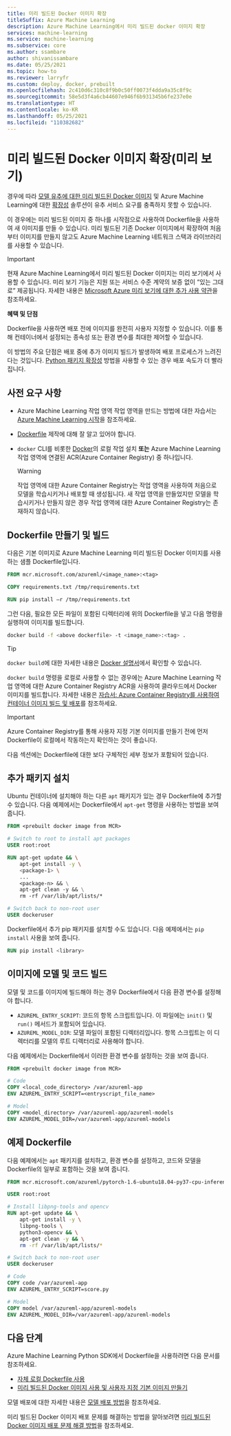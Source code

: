 ```yaml
---
title: 미리 빌드된 Docker 이미지 확장
titleSuffix: Azure Machine Learning
description: Azure Machine Learning에서 미리 빌드된 docker 이미지 확장
services: machine-learning
ms.service: machine-learning
ms.subservice: core
ms.author: ssambare
author: shivanissambare
ms.date: 05/25/2021
ms.topic: how-to
ms.reviewer: larryfr
ms.custom: deploy, docker, prebuilt
ms.openlocfilehash: 2c410d6c310c8f9b0c50ff0073f4dda9a35c8f9c
ms.sourcegitcommit: 58e5d3f4a6cb44607e946f6b931345b6fe237e0e
ms.translationtype: HT
ms.contentlocale: ko-KR
ms.lasthandoff: 05/25/2021
ms.locfileid: "110382682"
---
```

# <a name="extend-a-prebuilt-docker-image-preview"></a>미리 빌드된 Docker 이미지 확장(미리 보기)

경우에 따라 [모델 유추에 대한 미리 빌드된 Docker 이미지](concept-prebuilt-docker-images-inference.md) 및 Azure Machine Learning에 대한 [확장성](./how-to-prebuilt-docker-images-inference-python-extensibility.md) 솔루션이 유추 서비스 요구를 충족하지 못할 수 있습니다.

이 경우에는 미리 빌드된 이미지 중 하나를 시작점으로 사용하여 Dockerfile을 사용하여 새 이미지를 만들 수 있습니다. 미리 빌드된 기존 Docker 이미지에서 확장하여 처음부터 이미지를 만들지 않고도 Azure Machine Learning 네트워크 스택과 라이브러리를 사용할 수 있습니다.

> [!IMPORTANT]
> 현재 Azure Machine Learning에서 미리 빌드된 Docker 이미지는 미리 보기에서 사용할 수 있습니다. 미리 보기 기능은 지원 또는 서비스 수준 계약의 보증 없이 “있는 그대로” 제공됩니다. 자세한 내용은 [Microsoft Azure 미리 보기에 대한 추가 사용 약관](https://azure.microsoft.com/support/legal/preview-supplemental-terms/)을 참조하세요.

**혜택 및 단점**

Dockerfile을 사용하면 배포 전에 이미지를 완전히 사용자 지정할 수 있습니다. 이를 통해 컨테이너에서 설정되는 종속성 또는 환경 변수를 최대한 제어할 수 있습니다.

이 방법의 주요 단점은 배포 중에 추가 이미지 빌드가 발생하여 배포 프로세스가 느려진다는 것입니다. [Python 패키지 확장성](./how-to-prebuilt-docker-images-inference-python-extensibility.md) 방법을 사용할 수 있는 경우 배포 속도가 더 빨라집니다.
## <a name="prerequisites"></a>사전 요구 사항

* Azure Machine Learning 작업 영역 작업 영역을 만드는 방법에 대한 자습서는 [Azure Machine Learning 시작](quickstart-create-resources.md)을 참조하세요.
* [Dockerfile](https://docs.docker.com/engine/reference/builder/) 제작에 대해 잘 알고 있어야 합니다.
* `docker` CLI를 비롯한 [Docker](https://www.docker.com/)의 로컬 작업 설치 **또는** Azure Machine Learning 작업 영역에 연결된 ACR(Azure Container Registry) 중 하나입니다.

    > [!WARNING]
    > 작업 영역에 대한 Azure Container Registry는 작업 영역을 사용하여 처음으로 모델을 학습시키거나 배포할 때 생성됩니다. 새 작업 영역을 만들었지만 모델을 학습시키거나 만들지 않은 경우 작업 영역에 대한 Azure Container Registry는 존재하지 않습니다.
## <a name="create-and-build-dockerfile"></a>Dockerfile 만들기 및 빌드

다음은 기본 이미지로 Azure Machine Learning 미리 빌드된 Docker 이미지를 사용하는 샘플 Dockerfile입니다.

```Dockerfile
FROM mcr.microsoft.com/azureml/<image_name>:<tag>

COPY requirements.txt /tmp/requirements.txt

RUN pip install –r /tmp/requirements.txt
```

그런 다음, 필요한 모든 파일이 포함된 디렉터리에 위의 Dockerfile을 넣고 다음 명령을 실행하여 이미지를 빌드합니다.

```bash
docker build -f <above dockerfile> -t <image_name>:<tag> .
```

> [!TIP]
> `docker build`에 대한 자세한 내용은 [Docker 설명서](https://docs.docker.com/engine/reference/commandline/build/)에서 확인할 수 있습니다.

`docker build` 명령을 로컬로 사용할 수 없는 경우에는 Azure Machine Learning 작업 영역에 대한 Azure Container Registry ACR을 사용하여 클라우드에서 Docker 이미지를 빌드합니다. 자세한 내용은 [자습서: Azure Container Registry를 사용하여 컨테이너 이미지 빌드 및 배포](/azure/container-registry/container-registry-tutorial-quick-task)를 참조하세요.

> [!IMPORTANT]
> Azure Container Registry를 통해 사용자 지정 기본 이미지를 만들기 전에 먼저 Dockerfile이 로컬에서 작동하는지 확인하는 것이 좋습니다.

다음 섹션에는 Dockerfile에 대한 보다 구체적인 세부 정보가 포함되어 있습니다.

## <a name="install-extra-packages"></a>추가 패키지 설치

Ubuntu 컨테이너에 설치해야 하는 다른 `apt` 패키지가 있는 경우 Dockerfile에 추가할 수 있습니다. 다음 예제에서는 Dockerfile에서 `apt-get` 명령을 사용하는 방법을 보여 줍니다.

```Dockerfile
FROM <prebuilt docker image from MCR>

# Switch to root to install apt packages
USER root:root

RUN apt-get update && \
    apt-get install -y \
    <package-1> \
    ... 
    <package-n> && \
    apt-get clean -y && \
    rm -rf /var/lib/apt/lists/*

# Switch back to non-root user
USER dockeruser
```

Dockerfile에서 추가 pip 패키지를 설치할 수도 있습니다. 다음 예제에서는 `pip install` 사용을 보여 줍니다.

```Dockerfile
RUN pip install <library>
```

<a id="buildmodel"></a>

## <a name="build-model-and-code-into-images"></a>이미지에 모델 및 코드 빌드

모델 및 코드를 이미지에 빌드해야 하는 경우 Dockerfile에서 다음 환경 변수를 설정해야 합니다.

* `AZUREML_ENTRY_SCRIPT`: 코드의 항목 스크립트입니다. 이 파일에는 `init()` 및 `run()` 메서드가 포함되어 있습니다.
* `AZUREML_MODEL_DIR`: 모델 파일이 포함된 디렉터리입니다. 항목 스크립트는 이 디렉터리를 모델의 루트 디렉터리로 사용해야 합니다.

다음 예제에서는 Dockerfile에서 이러한 환경 변수를 설정하는 것을 보여 줍니다.

```Dockerfile
FROM <prebuilt docker image from MCR>

# Code
COPY <local_code_directory> /var/azureml-app
ENV AZUREML_ENTRY_SCRIPT=<entryscript_file_name>

# Model
COPY <model_directory> /var/azureml-app/azureml-models
ENV AZUREML_MODEL_DIR=/var/azureml-app/azureml-models
```

## <a name="example-dockerfile"></a>예제 Dockerfile

다음 예제에서는 `apt` 패키지를 설치하고, 환경 변수를 설정하고, 코드와 모델을 Dockerfile의 일부로 포함하는 것을 보여 줍니다.

```Dockerfile
FROM mcr.microsoft.com/azureml/pytorch-1.6-ubuntu18.04-py37-cpu-inference:latest 

USER root:root

# Install libpng-tools and opencv
RUN apt-get update && \
    apt-get install -y \
    libpng-tools \
    python3-opencv && \
    apt-get clean -y && \
    rm -rf /var/lib/apt/lists/*

# Switch back to non-root user
USER dockeruser

# Code
COPY code /var/azureml-app
ENV AZUREML_ENTRY_SCRIPT=score.py

# Model
COPY model /var/azureml-app/azureml-models
ENV AZUREML_MODEL_DIR=/var/azureml-app/azureml-models
```

## <a name="next-steps"></a>다음 단계

Azure Machine Learning Python SDK에서 Dockerfile을 사용하려면 다음 문서를 참조하세요.

* [자체 로컬 Dockerfile 사용](how-to-use-environments.md#use-your-own-dockerfile)
* [미리 빌드된 Docker 이미지 사용 및 사용자 지정 기본 이미지 만들기](how-to-use-environments.md#use-a-prebuilt-docker-image)

모델 배포에 대한 자세한 내용은 [모델 배포 방법](how-to-deploy-and-where.md)을 참조하세요.

미리 빌드된 Docker 이미지 배포 문제를 해결하는 방법을 알아보려면 [미리 빌드된 Docker 이미지 배포 문제 해결 방법](how-to-troubleshoot-prebuilt-docker-image-inference.md)을 참조하세요.